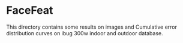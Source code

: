 # FaceFeat

This directory contains some results on images and Cumulative error distribution curves on ibug 300w indoor and outdoor database.
